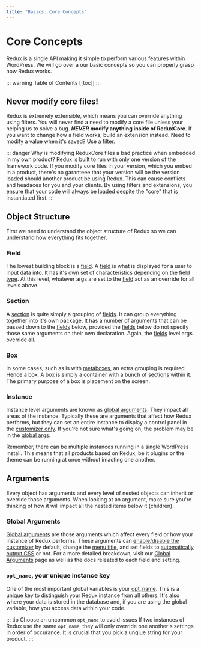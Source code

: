 ```yaml
---
title: "Basics: Core Concepts" 
---
```


# Core Concepts

Redux is a single API making it simple to perform various features within WordPress. We will go over a our basic concepts 
so you can properly grasp how Redux works.

::: warning Table of Contents
[[toc]]
:::

## Never modify core files!
Redux is extremely extensible, which means you can override anything using filters. You will never find a need to modify 
a core file unless your helping us to solve a bug. 	__***NEVER***__ **modify anything inside of ReduxCore**. If you want to change how 
a field works, build an extension instead. Need to modify a value when it's saved? Use a filter.

::: danger Why is modifying ReduxCore files a bad practice when embedded in my own product?
Redux is built to run with only one version of the framework code. If you modify core files in your version, which you 
embed in a product, there's no garanteee that your version will be the version loaded should another product be using Redux. 
This can cause conflicts and headaces for you and your clients. By using filters and extensions, you ensure that your 
code will always be loaded despite the "core" that is instantiated first.
:::

## Object Structure
First we need to understand the object structure of Redux so we can understand how everything fits together.

### Field
The lowest building block is a [field](../configuration/object-field.md). A [field](../configuration/object-field.md) is what is 
displayed for a user to input data into. It has it's own set of characteristics depending on the [field type](../core-fields). 
At this level, whatever args are set to the [field](../configuration/object-field.md) act as an override for all levels above.

### Section
A [section](../configuration/object-section.md) is quite simply a grouping of [fields](../configuration/object-field.md). It can 
group everything together into it's own package. It has a number of arguments that can be passed down to the [fields](../configuration/object-field.md) 
below, provided the [fields](../configuration/object-field.md) below do not specify those same arguments on their own declaration. 
Again, the [fields](../configuration/object-field.md) level args override all.

### Box
In some cases, such as is with [metaboxes](../core-extensions/metaboxes-lite.md), an extra grouping is required. Hence a box. A box is simply a container with a bunch 
of [sections](../configuration/object-section.md) within it. The primary purpose of a box is placement on the screen.

### Instance
Instance level arguments are known as [global arguments](../configuration/arguments-global.md). They impact all areas of 
the instance. Typically these are arguments that affect how Redux performs, but they can set an entire instance to display
a control panel in the [customizer only](../configuration/arguments-global.md#customizer-only). If you're not sure what's
going on, the problem may be in the [global args](../configuration/arguments-global.md).

Remember, there can be multiple instances running in a single WordPress install. This means that all products based on
Redux, be it plugins or the theme can be running at once without imacting one another.

## Arguments
Every object has arguments and every level of nested objects can inherit or override those arguments. When looking at an 
argument, make sure you're thinking of how it will impact all the nested items below it (children).

### Global Arguments
[Global arguments](../configuration/arguments-global.md) are those arguments which affect every field or how your 
instance of Redux performs. These arguments can [enable/disable the customizer](../configuration/arguments-global.md#customizer-only) 
by default, change the [menu title](../configuration/arguments-global.md#menu-title), and set 
fields to [automatically output CSS](../configuration/arguments-global.md#output) or not. For a more detailed breakdown, 
visit our [Global Arguments](../configuration/arguments-global.md) page as well as the docs releated to each field and setting.

### `opt_name`, your unique instance key
One of the most important global variables is your [opt_name](../configuration/arguments-global.md#opt-name). This is a 
unique key to distinguish your Redux instance from all others. It's also where your data is stored in the database and, 
if you are using the global variable, how you access data within your code.

::: tip Choose an uncommon `opt_name` to avoid issues
If two instances of Redux use the same `opt_name`, they will only override one another's settings in order of occurance. 
It is crucial that you pick a unqiue string for your product.
:::
